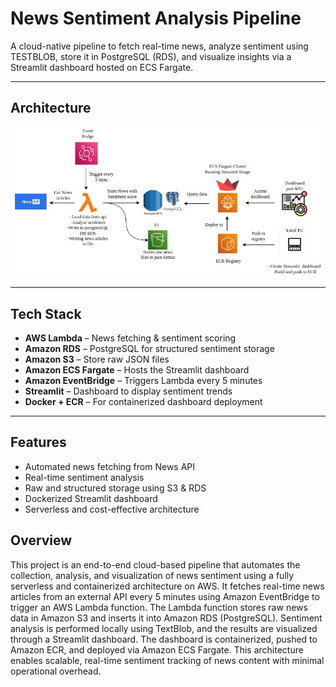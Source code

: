 # **News Sentiment Analysis Pipeline**

A cloud-native pipeline to fetch real-time news, analyze sentiment using TESTBLOB, store it in PostgreSQL (RDS), and visualize insights via a Streamlit dashboard hosted on ECS Fargate.

---

## **Architecture**

![Architecture Diagram](architecture.jpeg)

---

## **Tech Stack**

- **AWS Lambda** – News fetching & sentiment scoring  
- **Amazon RDS** – PostgreSQL for structured sentiment storage  
- **Amazon S3** – Store raw JSON files  
- **Amazon ECS Fargate** – Hosts the Streamlit dashboard  
- **Amazon EventBridge** – Triggers Lambda every 5 minutes  
- **Streamlit** – Dashboard to display sentiment trends  
- **Docker + ECR** – For containerized dashboard deployment

---

## **Features**

- Automated news fetching from News API  
- Real-time sentiment analysis 
- Raw and structured storage using S3 & RDS  
- Dockerized Streamlit dashboard  
- Serverless and cost-effective architecture

## **Overview**

This project is an end-to-end cloud-based pipeline that automates the collection, analysis, and visualization of news sentiment using a fully serverless and containerized architecture on AWS. It fetches real-time news articles from an external API every 5 minutes using Amazon EventBridge to trigger an AWS Lambda function. The Lambda function stores raw news data in Amazon S3 and inserts it into Amazon RDS (PostgreSQL). Sentiment analysis is performed locally using TextBlob, and the results are visualized through a Streamlit dashboard. The dashboard is containerized, pushed to Amazon ECR, and deployed via Amazon ECS Fargate. This architecture enables scalable, real-time sentiment tracking of news content with minimal operational overhead.
